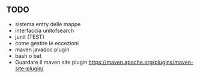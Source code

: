 ## TODO
* sistema entry delle mappe
* interfaccia unitofsearch
* junit (TEST)
* come gestire le eccezioni
* maven javadoc plugin
* bash o bat
* Guardare il maven site plugin https://maven.apache.org/plugins/maven-site-plugin/